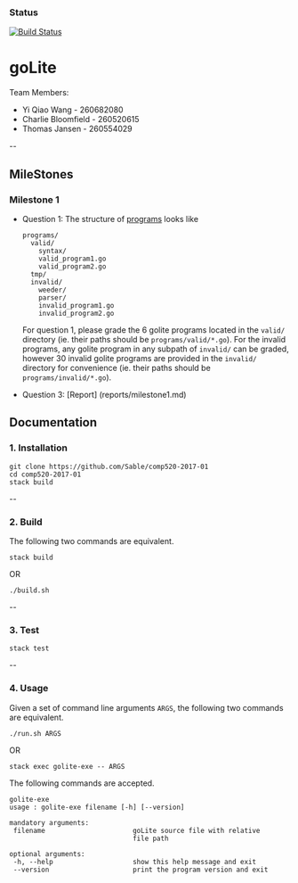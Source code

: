 ### Status
[![Build Status](https://api.travis-ci.com/yiqiaowang/comp520-2017-01.svg?token=hr7c7sHjqwUBhqrhRBYy&branch=master)](https://travis-ci.com/yiqiaowang/comp520-2017-01)

# goLite

Team Members:
* Yi Qiao Wang - 260682080
* Charlie Bloomfield - 260520615
* Thomas Jansen - 260554029


--
## MileStones
### Milestone 1
* Question 1: The structure of [programs](programs/) looks like 

    ```
    programs/
      valid/
        syntax/
        valid_program1.go
        valid_program2.go
      tmp/
      invalid/
        weeder/
        parser/
        invalid_program1.go
        invalid_program2.go
    ```
    
  For question 1, please grade the 6 golite programs located in the ```valid/``` directory (ie. their paths should be ```programs/valid/*.go```). For the invalid programs, any golite program in any subpath of ```invalid/``` can be graded, however 30 invalid golite programs are provided in the ```invalid/``` directory for convenience (ie. their paths should be ```programs/invalid/*.go```).
* Question 3: [Report] (reports/milestone1.md) 



## Documentation
### 1. Installation
```
git clone https://github.com/Sable/comp520-2017-01
cd comp520-2017-01
stack build
```

--
### 2. Build
The following two commands are equivalent.

`stack build`

OR

`./build.sh`


--
### 3. Test
`stack test`


--
### 4. Usage
Given a set of command line arguments `ARGS`, the following two commands are equivalent.

`./run.sh ARGS`

OR

`stack exec golite-exe -- ARGS`


The following commands are accepted.

```
golite-exe
usage : golite-exe filename [-h] [--version]

mandatory arguments:
 filename                      goLite source file with relative
                               file path

optional arguments:
 -h, --help                    show this help message and exit
 --version                     print the program version and exit
 ```
